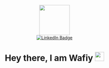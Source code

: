 <div id="header" align="center">
  <img src="https://media.giphy.com/media/v1.Y2lkPTc5MGI3NjExcHFjYzM0MjNtbTlnY2EyMnh4eXNudThsbjNyc205end0b2c5MWZsbCZlcD12MV9pbnRlcm5hbF9naWZfYnlfaWQmY3Q9Zw/Qt1jk5Q49C3h5CrlBe/giphy.gif" width="100"/>
  <div id="badges">
  <a href="https://www.linkedin.com/in/abdullah-wafiy-696916216/">
    <img src="https://img.shields.io/badge/LinkedIn-blue?style=for-the-badge&logo=linkedin&logoColor=white" alt="LinkedIn Badge"/>
  </a>
</div>
<div id="badges">
  <img src="https://komarev.com/ghpvc/?username=wafiyabdullah&style=flat-square&color=blue" alt=""/>
</div>
<h1>
  Hey there, I am Wafiy
  <img src="https://media.giphy.com/media/hvRJCLFzcasrR4ia7z/giphy.gif" width="30px"/>
</h1>
</div>





